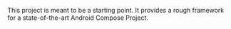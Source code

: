 This project is meant to be a starting point. It provides a rough framework for a state-of-the-art Android Compose Project.
